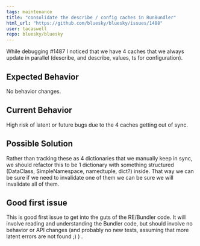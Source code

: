 ```yaml
---
tags: maintenance
title: "consolidate the describe / config caches in RunBundler"
html_url: "https://github.com/bluesky/bluesky/issues/1488"
user: tacaswell
repo: bluesky/bluesky
---
```


<!--- Provide a general summary of the issue in the Title above -->

While debugging #1487 I noticed that we have 4 caches that we always update in parallel (describe, and describe, values, ts for configuration).  
## Expected Behavior

No behavior changes.

## Current Behavior
<!--- If describing a bug, tell us what happens instead of the expected behavior -->
<!--- If suggesting a change/improvement, explain the difference from current behavior -->

High risk of latent or future bugs due to the 4 caches getting out of sync.

## Possible Solution
<!--- Not obligatory, but suggest a fix/reason for the bug, -->
<!--- or ideas how to implement the addition or change -->

Rather than tracking these as 4 dictionaries that we manually keep in sync, we should refactor this to be 1 dictionary with something structured (DataClass, SimpleNamespace, namedtuple, dict?) inside.  That way we can be sure if we need to invalidate one of them we can be sure we will invalidate all of them.

## Good first issue

This is good first issue to get into the guts of the RE/Bundler code.  It will involve reading and understanding the Bundler code, but should involve no behavior or API changes (and probably no new tests, assuming that more latent errors are not found ;) ) . 
